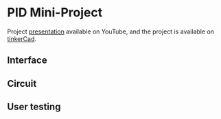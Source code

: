 # PID Mini-Project

Project [presentation](https://www.youtube.com/watch?v=Nibd7wXXtYk&feature=youtu.be) available on YouTube, and the project is available on [tinkerCad](https://www.tinkercad.com/things/3eNYF1pbXCy-frantic-amberis/editel?sharecode=z5zFVEy8INBqNlB4pA-bnFLgtp5BobZftoKlevq2Bxs).

## Interface

## Circuit

## User testing


